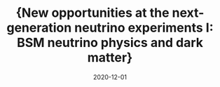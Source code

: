 ---
title: "{New opportunities at the next-generation neutrino experiments I: BSM neutrino physics and dark matter}"
authors: 
collection: publications
permalink: /publication/2020-12-01-Newopportunitiesatthenext-generationneutrinoexperimentsIBSMneutrinophysicsanddarkmatter
date: 2020-12-01
venue: ''
citation: '"{New opportunities at the next-generation neutrino experiments I: BSM neutrino physics and dark matter}",C. {Arguelles} and others,  , 2020, '
eprint: ''
---